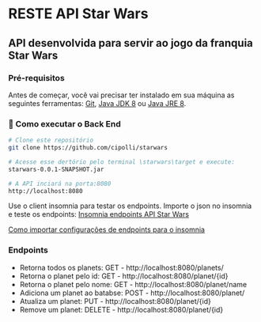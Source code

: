 # RESTE API Star Wars

## API desenvolvida para servir ao jogo da franquia Star Wars

### Pré-requisitos

Antes de começar, você vai precisar ter instalado em sua máquina as seguintes ferramentas:
[Git](https://git-scm.com), [Java JDK 8](https://www.oracle.com/br/java/technologies/javase/javase-jdk8-downloads.html) ou [Java JRE 8](https://www.java.com/pt-BR/download/ie_manual.jsp?locale=pt_BR).

### 🎲 Como executar o Back End

```bash
# Clone este repositório
git clone https://github.com/cipolli/starwars

# Acesse esse dertório pelo terminal \starwars\target e execute:
starwars-0.0.1-SNAPSHOT.jar

# A API inciará na porta:8080
http://localhost:8080
```

Use o client insomnia para testar os endpoints.
Importe o json no insomnia e teste os endpoints: [Insomnia endpoints API Star Wars](https://github.com/cipolli/starwars/blob/9fcce86122d6c137a67460806bb1e4eba04bace8/src/main/resources/Insomnia_all_endpoints.json)

[Como importar configurações de endpoints para o insomnia](https://support.insomnia.rest/article/172-importing-and-exporting-data)

### Endpoints

* Retorna todos os planets: GET - http://localhost:8080/planets/
* Retorna o planet pelo id: GET - http://localhost:8080/planet/{id}
* Retorna o planet pelo nome: GET - http://localhost:8080/planet/name
* Adiciona um planet ao batabse: POST - http://localhost:8080/planet/
* Atualiza um planet: PUT - http://localhost:8080/planet/{id}
* Remove um planet: DELETE - http://localhost:8080/planet/{id}



